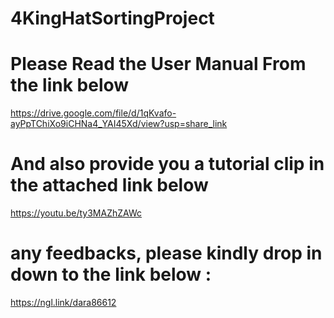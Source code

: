 # 4KingHatSortingProject


# Please Read the User Manual From the link below
https://drive.google.com/file/d/1qKvafo-ayPpTChiXo9iCHNa4_YAI45Xd/view?usp=share_link

# And also provide you a tutorial clip in the attached link below
https://youtu.be/ty3MAZhZAWc

# any feedbacks, please kindly drop in down to the link below :
https://ngl.link/dara86612
